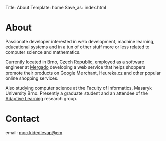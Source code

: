 Title: About
Template: home
Save_as: index.html

# About

Passionate developer interested in web development, machine learning, educational systems and in a tun of other stuff more or less related to computer science and mathematics.

Currently located in Brno, Czech Republic, employed as a software engineer at [Mergado](http://www.mergado.cz) developing a web service that helps shoppers promote their products on Google Merchant, Heureka.cz and other popular online shopping services.

Also studying computer science at the Faculty of Informatics, Masaryk University Brno. Presently a graduate student and an attendee of the [Adaptive Learning](http://www.fi.muni.cz/adaptivelearning/) research group.

# Contact

<div class="imprint">
  <p>
      email:
      <a href="mailto:me@paveldedik.com" class="reverse">moc.kidedlevap@em</a>
  </p>
  <a href="https://github.com/paveldedik" title="github" class="imprint-icon github">
    <span class="fa fa-github"></span>
  </a>
  <a href="https://twitter.com/paveldedik" title="twitter" class="imprint-icon twitter">
    <span class="fa fa-twitter"></span>
  </a>
  <a href="https://linkedin.com/in/paveldedik" title="linkedin" class="imprint-icon linkedin">
    <span class="fa fa-linkedin-square"></span>
  </a>
</div>
